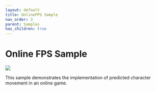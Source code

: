 ```yaml
---
layout: default
title: OnlineFPS Sample
nav_order: 3
parent: Samples
has_children: true
---
```


# Online FPS Sample

![](../Images/onlinefps_sample.png)

This sample demonstrates the implementation of predicted character movement in an online game.